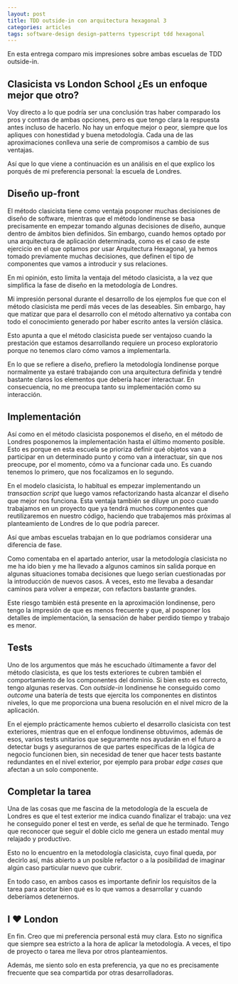 ```yaml
---
layout: post
title: TDD outside-in con arquitectura hexagonal 3
categories: articles
tags: software-design design-patterns typescript tdd hexagonal
---
```


En esta entrega comparo mis impresiones sobre ambas escuelas de TDD outside-in.

## Clasicista vs London School ¿Es un enfoque mejor que otro?

Voy directo a lo que podría ser una conclusión tras haber comparado los pros y contras de ambas opciones, pero es que tengo clara la respuesta antes incluso de hacerlo. No hay un enfoque mejor o peor, siempre que los apliques con honestidad y buena metodología. Cada una de las aproximaciones conlleva una serie de compromisos a cambio de sus ventajas.

Así que lo que viene a continuación es un análisis en el que explico los porqués de mi preferencia personal: la escuela de Londres.

## Diseño up-front

El método clasicista tiene como ventaja posponer muchas decisiones de diseño de software, mientras que el método londinense se basa precisamente en empezar tomando algunas decisiones de diseño, aunque dentro de ámbitos bien definidos. Sin embargo, cuando hemos optado por una arquitectura de aplicación determinada, como es el caso de este ejercicio en el que optamos por usar Arquitectura Hexagonal, ya hemos tomado previamente muchas decisiones, que definen el tipo de componentes que vamos a introducir y sus relaciones. 

En mi opinión, esto limita la ventaja del método clasicista, a la vez que simplifica la fase de diseño en la metodología de Londres. 

Mi impresión personal durante el desarrollo de los ejemplos fue que con el método clasicista me perdí más veces de las deseables. Sin embargo, hay que matizar que para el desarrollo con el método alternativo ya contaba con todo el conocimiento generado por haber escrito antes la versión clásica.

Esto apunta a que el método clasicista puede ser ventajoso cuando la prestación que estamos desarrollando requiere un proceso  exploratorio porque no tenemos claro cómo vamos a implementarla.

En lo que se refiere a diseño, prefiero la metodología londinense porque normalmente ya estaré trabajando con una arquitectura definida y tendré bastante claros los elementos que debería hacer interactuar. En consecuencia, no me preocupa tanto su implementación como su interacción.

## Implementación

Así como en el método clasicista posponemos el diseño, en el método de Londres posponemos la implementación hasta el último momento posible. Esto es porque en esta escuela se prioriza definir qué objetos van a participar en un determinado punto y como van a interactuar, sin que nos preocupe, por el momento, cómo va a funcionar cada uno. Es cuando tenemos lo primero, que nos focalizamos en lo segundo.

En el modelo clasicista, lo habitual es empezar implementando un _transaction script_ que luego vamos refactorizando hasta alcanzar el diseño que mejor nos funciona. Esta ventaja también se diluye un poco cuando trabajamos en un proyecto que ya tendrá muchos componentes que reutilizaremos en nuestro código, haciendo que trabajemos más próximas al planteamiento de Londres de lo que podría parecer.

Así que ambas escuelas trabajan en lo que podríamos considerar una diferencia de fase.

Como comentaba en el apartado anterior, usar la metodología clasicista no me ha ido bien y me ha llevado a algunos caminos sin salida porque en algunas situaciones tomaba decisiones que luego serían cuestionadas por la introducción de nuevos casos. A veces, esto me llevaba a desandar caminos para volver a empezar, con refactors bastante grandes.

Este riesgo también está presente en la aproximación londinense, pero tengo la impresión de que es menos frecuente y que, al posponer los detalles de implementación, la sensación de haber perdido tiempo y trabajo es menor. 

## Tests

Uno de los argumentos que más he escuchado últimamente a favor del método clasicista, es que los tests exteriores te cubren también el comportamiento de los componentes del dominio. Si bien esto es correcto, tengo algunas reservas. Con _outside-in_ londinense he conseguido como _outcome_ una batería de tests que ejercita los componentes en distintos niveles, lo que me proporciona una buena resolución en el nivel micro de la aplicación.

En el ejemplo prácticamente hemos cubierto el desarrollo clasicista con test exteriores, mientras que en el enfoque londinense obtuvimos, además de esos, varios tests unitarios que seguramente nos ayudarán en el futuro a detectar bugs y asegurarnos de que partes específicas de la lógica de negocio funcionen bien, sin necesidad de tener que hacer tests bastante redundantes en el nivel exterior, por ejemplo para probar _edge cases_ que afectan a un solo componente.

## Completar la tarea

Una de las cosas que me fascina de la metodología de la escuela de Londres es que el test exterior me indica cuando finalizar el trabajo: una vez he conseguido poner el test en verde, es señal de que he terminado. Tengo que reconocer que seguir el doble ciclo me genera un estado mental muy relajado y productivo. 

Esto no lo encuentro en la metodología clasicista, cuyo final queda, por decirlo así, más abierto a un posible refactor o a la posibilidad de imaginar algún caso particular nuevo que cubrir.

En todo caso, en ambos casos es importante definir los requisitos de la tarea para acotar bien qué es lo que vamos a desarrollar y cuando deberíamos detenernos.

## I ❤️ London

En fin. Creo que mi preferencia personal está muy clara. Esto no significa que siempre sea estricto a la hora de aplicar la metodología. A veces, el tipo de proyecto o tarea me lleva por otros planteamientos.

Además, me siento solo en esta preferencia, ya que no es precisamente frecuente que sea compartida por otras desarrolladoras.